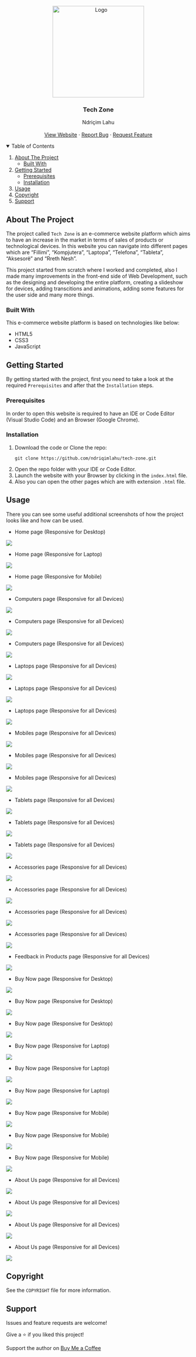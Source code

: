 <!-- PROJECT LOGO -->
<p align="center">
  <img src="https://github.com/ndriqimlahu/ndriqim-lahu-portfolio/blob/main/assets/portfolio/TechZone.png" alt="Logo" width="250" height="250">
  <h3 align="center">Tech Zone</h3>
  <p align="center">
    Ndriçim Lahu
    <br>
    <br>
    <a href="https://ndriqimlahu.github.io/tech-zone">View Website</a>
    ·
    <a href="https://github.com/ndriqimlahu/tech-zone/issues">Report Bug</a>
    ·
    <a href="https://github.com/ndriqimlahu/tech-zone/issues">Request Feature</a>
  </p>
</p>


<!-- TABLE OF CONTENTS -->
<details open="open">
  <summary>Table of Contents</summary>
  <ol>
    <li>
      <a href="#about-the-project">About The Project</a>
      <ul>
        <li><a href="#built-with">Built With</a></li>
      </ul>
    </li>
    <li>
      <a href="#getting-started">Getting Started</a>
      <ul>
        <li><a href="#prerequisites">Prerequisites</a></li>
        <li><a href="#installation">Installation</a></li>
      </ul>
    </li>
    <li><a href="#usage">Usage</a></li>
    <li><a href="#copyright">Copyright</a></li>
    <li><a href="#support">Support</a></li>
  </ol>
</details>


<!-- ABOUT THE PROJECT -->
## About The Project

The project called `Tech Zone` is an e-commerce website platform which aims to have an increase in the market in terms of sales of products or technological devices. In this website you can navigate into different pages which are “Fillimi”, “Kompjutera”, “Laptopa”, “Telefona”, “Tableta”, “Aksesorë” and “Rreth Nesh”.

This project started from scratch where I worked and completed, also I made many improvements in the front-end side of Web Development, such as the designing and developing the entire platform, creating a slideshow for devices, adding transcitions and animations, adding some features for the user side and many more things.


### Built With

This e-commerce website platform is based on technologies like below:

* HTML5
* CSS3
* JavaScript


<!-- GETTING STARTED -->
## Getting Started

By getting started with the project, first you need to take a look at the required `Prerequisites` and after that the `Installation` steps.


### Prerequisites

In order to open this website is required to have an IDE or Code Editor (Visual Studio Code) and an Browser (Google Chrome).


### Installation

1. Download the code or Clone the repo:
   ```terminal
   git clone https://github.com/ndriqimlahu/tech-zone.git
   ```
2. Open the repo folder with your IDE or Code Editor.
3. Launch the website with your Browser by clicking in the `index.html` file.
4. Also you can open the other pages which are with extension `.html` file.


<!-- USAGE -->
## Usage

There you can see some useful additional screenshots of how the project looks like and how can be used.

* Home page (Responsive for Desktop)
<img src="preview/01.1-Home%20page%20(Responsive%20for%20Desktop).png">

* Home page (Responsive for Laptop)
<img src="preview/01.2-Home%20page%20(Responsive%20for%20Laptop).png">

* Home page (Responsive for Mobile)
<img src="preview/01.3-Home%20page%20(Responsive%20for%20Mobile).png">

* Computers page (Responsive for all Devices)
<img src="preview/02.1-Computers%20page%20(Responsive%20for%20all%20Devices).png">

* Computers page (Responsive for all Devices)
<img src="preview/02.2-Computers%20page%20(Responsive%20for%20all%20Devices).png">

* Computers page (Responsive for all Devices)
<img src="preview/02.3-Computers%20page%20(Responsive%20for%20all%20Devices).png">

* Laptops page (Responsive for all Devices)
<img src="preview/03.1-Laptops%20page%20(Responsive%20for%20all%20Devices).png">

* Laptops page (Responsive for all Devices)
<img src="preview/03.2-Laptops%20page%20(Responsive%20for%20all%20Devices).png">

* Laptops page (Responsive for all Devices)
<img src="preview/03.3-Laptops%20page%20(Responsive%20for%20all%20Devices).png">

* Mobiles page (Responsive for all Devices)
<img src="preview/04.1-Mobiles%20page%20(Responsive%20for%20all%20Devices).png">

* Mobiles page (Responsive for all Devices)
<img src="preview/04.2-Mobiles%20page%20(Responsive%20for%20all%20Devices).png">

* Mobiles page (Responsive for all Devices)
<img src="preview/04.3-Mobiles%20page%20(Responsive%20for%20all%20Devices).png">

* Tablets page (Responsive for all Devices)
<img src="preview/05.1-Tablets%20page%20(Responsive%20for%20all%20Devices).png">

* Tablets page (Responsive for all Devices)
<img src="preview/05.2-Tablets%20page%20(Responsive%20for%20all%20Devices).png">

* Tablets page (Responsive for all Devices)
<img src="preview/05.3-Tablets%20page%20(Responsive%20for%20all%20Devices).png">

* Accessories page (Responsive for all Devices)
<img src="preview/06.1-Accessories%20page%20(Responsive%20for%20all%20Devices).png">

* Accessories page (Responsive for all Devices)
<img src="preview/06.2-Accessories%20page%20(Responsive%20for%20all%20Devices).png">

* Accessories page (Responsive for all Devices)
<img src="preview/06.3-Accessories%20page%20(Responsive%20for%20all%20Devices).png">

* Accessories page (Responsive for all Devices)
<img src="preview/06.4-Accessories%20page%20(Responsive%20for%20all%20Devices).png">

* Feedback in Products page (Responsive for all Devices)
<img src="preview/06.5-Feedback%20in%20Products%20page%20(Responsive%20for%20all%20Devices).png">

* Buy Now page (Responsive for Desktop)
<img src="preview/07.1-Buy%20Now%20page%20(Responsive%20for%20Desktop).png">

* Buy Now page (Responsive for Desktop)
<img src="preview/07.2-Buy%20Now%20page%20(Responsive%20for%20Desktop).png">

* Buy Now page (Responsive for Desktop)
<img src="preview/07.3-Buy%20Now%20page%20(Responsive%20for%20Desktop).png">

* Buy Now page (Responsive for Laptop)
<img src="preview/07.4-Buy%20Now%20page%20(Responsive%20for%20Laptop).png">

* Buy Now page (Responsive for Laptop)
<img src="preview/07.5-Buy%20Now%20page%20(Responsive%20for%20Laptop).png">

* Buy Now page (Responsive for Laptop)
<img src="preview/07.6-Buy%20Now%20page%20(Responsive%20for%20Laptop).png">

* Buy Now page (Responsive for Mobile)
<img src="preview/07.7-Buy%20Now%20page%20(Responsive%20for%20Mobile).png">

* Buy Now page (Responsive for Mobile)
<img src="preview/07.8-Buy%20Now%20page%20(Responsive%20for%20Mobile).png">

* Buy Now page (Responsive for Mobile)
<img src="preview/07.9-Buy%20Now%20page%20(Responsive%20for%20Mobile).png">

* About Us page (Responsive for all Devices)
<img src="preview/08.1-About%20Us%20page%20(Responsive%20for%20all%20Devices).png">

* About Us page (Responsive for all Devices)
<img src="preview/08.2-About%20Us%20page%20(Responsive%20for%20all%20Devices).png">

* About Us page (Responsive for all Devices)
<img src="preview/08.3-About%20Us%20page%20(Responsive%20for%20all%20Devices).png">

* About Us page (Responsive for all Devices)
<img src="preview/08.4-About%20Us%20page%20(Responsive%20for%20all%20Devices).png">


<!-- COPYRIGHT -->
## Copyright

See the `COPYRIGHT` file for more information.


<!-- SUPPORT -->
## Support

Issues and feature requests are welcome!

Give a ⭐️ if you liked this project!

Support the author on <a href="https://www.buymeacoffee.com/ndriqimlahu">Buy Me a Coffee</a>
